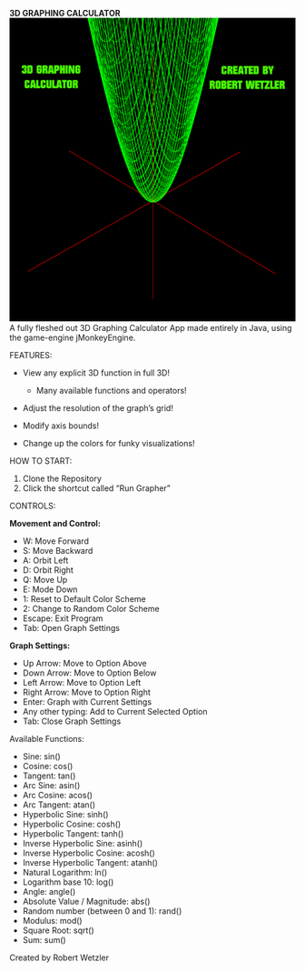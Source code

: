 **3D GRAPHING CALCULATOR**
![Image of TitleBox](https://github.com/ElRoberto13/3D-Graphing-Calculator/blob/master/BasicGame/src/dialogimage.png)
A fully fleshed out 3D Graphing Calculator App made entirely in Java, using the game-engine jMonkeyEngine.

FEATURES:

- View any explicit 3D function in full 3D!
    - Many available functions and operators!

- Adjust the resolution of the graph’s grid!
- Modify axis bounds!
- Change up the colors for funky visualizations!

HOW TO START:

1. Clone the Repository
2. Click the shortcut called “Run Grapher”

CONTROLS:

**Movement and Control:**

- W: Move Forward
- S: Move Backward
- A: Orbit Left
- D: Orbit Right
- Q: Move Up
- E: Mode Down
- 1: Reset to Default Color Scheme
- 2: Change to Random Color Scheme
- Escape: Exit Program
- Tab: Open Graph Settings

**Graph Settings:**

- Up Arrow: Move to Option Above
- Down Arrow: Move to Option Below
- Left Arrow: Move to Option Left
- Right Arrow: Move to Option Right
- Enter: Graph with Current Settings
- Any other typing: Add to Current Selected Option
- Tab: Close Graph Settings

Available Functions:

- Sine: sin()
- Cosine: cos()
- Tangent: tan()
- Arc Sine: asin()
- Arc Cosine: acos()
- Arc Tangent: atan()
- Hyperbolic Sine: sinh()
- Hyperbolic Cosine: cosh()
- Hyperbolic Tangent: tanh()
- Inverse Hyperbolic Sine: asinh()
- Inverse Hyperbolic Cosine: acosh()
- Inverse Hyperbolic Tangent: atanh()
- Natural Logarithm: ln()
- Logarithm base 10: log()
- Angle: angle()
- Absolute Value / Magnitude: abs()
- Random number (between 0 and 1): rand()
- Modulus: mod()
- Square Root: sqrt()
- Sum: sum()

Created by Robert Wetzler
